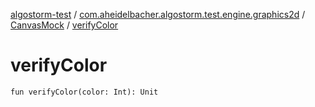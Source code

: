 [algostorm-test](../../index.md) / [com.aheidelbacher.algostorm.test.engine.graphics2d](../index.md) / [CanvasMock](index.md) / [verifyColor](.)

# verifyColor

`fun verifyColor(color: Int): Unit`